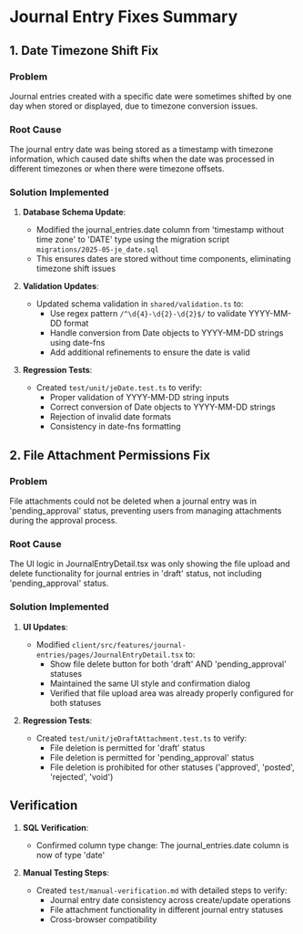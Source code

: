 # Journal Entry Fixes Summary

## 1. Date Timezone Shift Fix

### Problem
Journal entries created with a specific date were sometimes shifted by one day when stored or displayed, due to timezone conversion issues.

### Root Cause
The journal entry date was being stored as a timestamp with timezone information, which caused date shifts when the date was processed in different timezones or when there were timezone offsets.

### Solution Implemented
1. **Database Schema Update**:
   - Modified the journal_entries.date column from 'timestamp without time zone' to 'DATE' type using the migration script `migrations/2025-05-je_date.sql`
   - This ensures dates are stored without time components, eliminating timezone shift issues

2. **Validation Updates**:
   - Updated schema validation in `shared/validation.ts` to:
     - Use regex pattern `/^\d{4}-\d{2}-\d{2}$/` to validate YYYY-MM-DD format
     - Handle conversion from Date objects to YYYY-MM-DD strings using date-fns
     - Add additional refinements to ensure the date is valid

3. **Regression Tests**:
   - Created `test/unit/jeDate.test.ts` to verify:
     - Proper validation of YYYY-MM-DD string inputs
     - Correct conversion of Date objects to YYYY-MM-DD strings
     - Rejection of invalid date formats
     - Consistency in date-fns formatting

## 2. File Attachment Permissions Fix

### Problem
File attachments could not be deleted when a journal entry was in 'pending_approval' status, preventing users from managing attachments during the approval process.

### Root Cause
The UI logic in JournalEntryDetail.tsx was only showing the file upload and delete functionality for journal entries in 'draft' status, not including 'pending_approval' status.

### Solution Implemented
1. **UI Updates**:
   - Modified `client/src/features/journal-entries/pages/JournalEntryDetail.tsx` to:
     - Show file delete button for both 'draft' AND 'pending_approval' statuses
     - Maintained the same UI style and confirmation dialog
     - Verified that file upload area was already properly configured for both statuses

2. **Regression Tests**:
   - Created `test/unit/jeDraftAttachment.test.ts` to verify:
     - File deletion is permitted for 'draft' status
     - File deletion is permitted for 'pending_approval' status
     - File deletion is prohibited for other statuses ('approved', 'posted', 'rejected', 'void')

## Verification
1. **SQL Verification**:
   - Confirmed column type change: The journal_entries.date column is now of type 'date'
   
2. **Manual Testing Steps**:
   - Created `test/manual-verification.md` with detailed steps to verify:
     - Journal entry date consistency across create/update operations
     - File attachment functionality in different journal entry statuses
     - Cross-browser compatibility